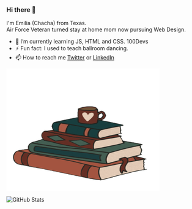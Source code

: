 ### Hi there 👋 

I'm Emilia (Chacha) from Texas.<br>
Air Force Veteran turned stay at home mom now pursuing Web Design.
<ul>
  <li>🌱 I’m currently learning JS, HTML and CSS. 100Devs</li>
  <li>⚡ Fun fact: I used to teach ballroom dancing.</li>
  <li>📫 How to reach me <a href="https://twitter.com/ChachaSmalls22">Twitter</a> or <a href="https://www.linkedin.com/in/emilia-menchaca-6a6902232/">LinkedIn</a></li>
</ul>
<p><img align="center" src="https://github.com/ChachaSmalls/ChachaSmalls/blob/main/giphy.gif" width="400" height="320" /></p>

![GitHub Stats](https://github-readme-stats.vercel.app/api?username=ChachaSmalls&theme=tokyonight)




